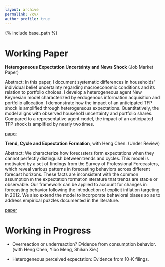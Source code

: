 ```yaml
---
layout: archive
permalink: /cv/
author_profile: true
---
```


{% include base_path %}

# Working Paper

**Heterogeneous Expectation Uncertainty and News Shock** (Job Market Paper)

Abstract: In this paper, I document systematic differences in households' individual belief uncertainty regarding macroeconomic conditions and its relation to portfolio choices. I develop a heterogeneous agent New Keynesian model characterized by endogenous information acquisition and portfolio allocation. I demonstrate how the impact of an anticipated TFP shock is amplified through heterogeneous expectations. Quantitatively, the model aligns with observed household uncertainty and portfolio shares. Compared to a representative agent model, the impact of an anticipated TFP shock is amplified by nearly two times.

[paper](/assets/Information_Acquisition_and_Portfolio_Allocation.pdf)

**Trend, Cycle and Expectation Formation**, with Heng Chen. (Under Review)

Abstract: We characterize how forecasters form expectations when they cannot perfectly distinguish between trends and cycles. This model is motivated by a set of findings from the Survey of Professional Forecasters, which reveal various patterns in forecasting behaviors across different forecast horizons. These facts are inconsistent with the common assumption in the expectation formation literature that trends are stable or observable. Our framework can be applied to account for changes in forecasting behavior following the introduction of explicit inflation targeting in 2012. We also extend the model to incorporate behavioral biases so as to address empirical puzzles documented in the literature.

[paper](/assets/Expectation_and_Confusion_Evidence_and_Theory.pdf)

# Working in Progress

- Overreaction or underreaction? Evidence from consumption behavior. (with Heng Chen, Yibo Meng, Shihan Xie.)

- Heterogeneous perceived expectation: Evidence from 10-K filings.

  


